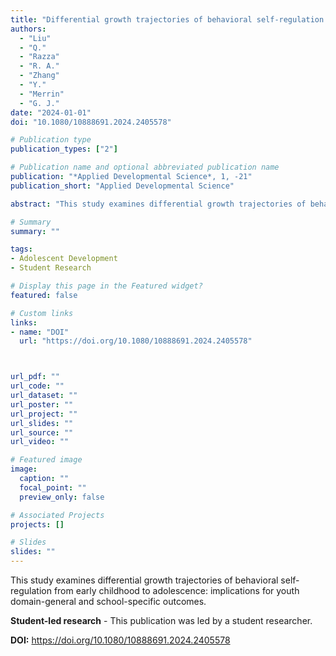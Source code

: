```yaml
---
title: "Differential growth trajectories of behavioral self-regulation from early childhood to adolescence: Implications for youth domain-general and school-specific outcomes (Student-led research)"
authors:
  - "Liu"
  - "Q."
  - "Razza"
  - "R. A."
  - "Zhang"
  - "Y."
  - "Merrin"
  - "G. J."
date: "2024-01-01"
doi: "10.1080/10888691.2024.2405578"

# Publication type
publication_types: ["2"]

# Publication name and optional abbreviated publication name
publication: "*Applied Developmental Science*, 1, -21"
publication_short: "Applied Developmental Science"

abstract: "This study examines differential growth trajectories of behavioral self-regulation from early childhood to adolescence: implications for youth domain-general and school-specific outcomes."

# Summary
summary: ""

tags:
- Adolescent Development
- Student Research

# Display this page in the Featured widget?
featured: false

# Custom links
links:
- name: "DOI"
  url: "https://doi.org/10.1080/10888691.2024.2405578"



url_pdf: ""
url_code: ""
url_dataset: ""
url_poster: ""
url_project: ""
url_slides: ""
url_source: ""
url_video: ""

# Featured image
image:
  caption: ""
  focal_point: ""
  preview_only: false

# Associated Projects
projects: []

# Slides
slides: ""
---
```


This study examines differential growth trajectories of behavioral self-regulation from early childhood to adolescence: implications for youth domain-general and school-specific outcomes.

**Student-led research** - This publication was led by a student researcher.

**DOI:** https://doi.org/10.1080/10888691.2024.2405578

